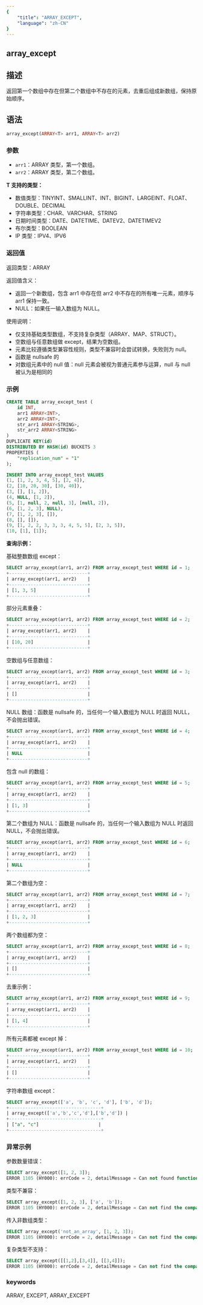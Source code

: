 ```yaml
---
{
    "title": "ARRAY_EXCEPT",
    "language": "zh-CN"
}
---
```


## array_except

<version since="2.0.0">

</version>

## 描述

返回第一个数组中存在但第二个数组中不存在的元素，去重后组成新数组，保持原始顺序。

## 语法

```sql
array_except(ARRAY<T> arr1, ARRAY<T> arr2)
```

### 参数

- `arr1`：ARRAY<T> 类型，第一个数组。
- `arr2`：ARRAY<T> 类型，第二个数组。

**T 支持的类型：**
- 数值类型：TINYINT、SMALLINT、INT、BIGINT、LARGEINT、FLOAT、DOUBLE、DECIMAL
- 字符串类型：CHAR、VARCHAR、STRING
- 日期时间类型：DATE、DATETIME、DATEV2、DATETIMEV2
- 布尔类型：BOOLEAN
- IP 类型：IPV4、IPV6

### 返回值

返回类型：ARRAY<T>

返回值含义：
- 返回一个新数组，包含 arr1 中存在但 arr2 中不存在的所有唯一元素，顺序与 arr1 保持一致。
- NULL：如果任一输入数组为 NULL。

使用说明：
- 仅支持基础类型数组，不支持复杂类型（ARRAY、MAP、STRUCT）。
- 空数组与任意数组做 except，结果为空数组。
- 元素比较遵循类型兼容性规则，类型不兼容时会尝试转换，失败则为 null。
- 函数是 nullsafe 的
- 对数组元素中的 null 值：null 元素会被视为普通元素参与运算，null 与 null 被认为是相同的

### 示例

```sql
CREATE TABLE array_except_test (
    id INT,
    arr1 ARRAY<INT>,
    arr2 ARRAY<INT>,
    str_arr1 ARRAY<STRING>,
    str_arr2 ARRAY<STRING>
)
DUPLICATE KEY(id)
DISTRIBUTED BY HASH(id) BUCKETS 3
PROPERTIES (
    "replication_num" = "1"
);

INSERT INTO array_except_test VALUES
(1, [1, 2, 3, 4, 5], [2, 4]),
(2, [10, 20, 30], [30, 40]),
(3, [], [1, 2]),
(4, NULL, [1, 2]),
(5, [1, null, 2, null, 3], [null, 2]),
(6, [1, 2, 3], NULL),
(7, [1, 2, 3], []),
(8, [], []),
(9, [1, 2, 2, 3, 3, 3, 4, 5, 5], [2, 3, 5]),
(10, [1], [1]);
```

**查询示例：**

基础整数数组 except：
```sql
SELECT array_except(arr1, arr2) FROM array_except_test WHERE id = 1;
+-----------------------------+
| array_except(arr1, arr2)    |
+-----------------------------+
| [1, 3, 5]                   |
+-----------------------------+
```

部分元素重叠：
```sql
SELECT array_except(arr1, arr2) FROM array_except_test WHERE id = 2;
+-----------------------------+
| array_except(arr1, arr2)    |
+-----------------------------+
| [10, 20]                    |
+-----------------------------+
```

空数组与任意数组：
```sql
SELECT array_except(arr1, arr2) FROM array_except_test WHERE id = 3;
+-----------------------------+
| array_except(arr1, arr2)    |
+-----------------------------+
| []                          |
+-----------------------------+
```

NULL 数组：函数是 nullsafe 的，当任何一个输入数组为 NULL 时返回 NULL，不会抛出错误。
```sql
SELECT array_except(arr1, arr2) FROM array_except_test WHERE id = 4;
+-----------------------------+
| array_except(arr1, arr2)    |
+-----------------------------+
| NULL                        |
+-----------------------------+
```

包含 null 的数组：
```sql
SELECT array_except(arr1, arr2) FROM array_except_test WHERE id = 5;
+-----------------------------+
| array_except(arr1, arr2)    |
+-----------------------------+
| [1, 3]                      |
+-----------------------------+
```

第二个数组为 NULL：函数是 nullsafe 的，当任何一个输入数组为 NULL 时返回 NULL，不会抛出错误。
```sql
SELECT array_except(arr1, arr2) FROM array_except_test WHERE id = 6;
+-----------------------------+
| array_except(arr1, arr2)    |
+-----------------------------+
| NULL                        |
+-----------------------------+
```

第二个数组为空：
```sql
SELECT array_except(arr1, arr2) FROM array_except_test WHERE id = 7;
+-----------------------------+
| array_except(arr1, arr2)    |
+-----------------------------+
| [1, 2, 3]                   |
+-----------------------------+
```

两个数组都为空：
```sql
SELECT array_except(arr1, arr2) FROM array_except_test WHERE id = 8;
+-----------------------------+
| array_except(arr1, arr2)    |
+-----------------------------+
| []                          |
+-----------------------------+
```

去重示例：
```sql
SELECT array_except(arr1, arr2) FROM array_except_test WHERE id = 9;
+-----------------------------+
| array_except(arr1, arr2)    |
+-----------------------------+
| [1, 4]                      |
+-----------------------------+
```

所有元素都被 except 掉：
```sql
SELECT array_except(arr1, arr2) FROM array_except_test WHERE id = 10;
+-----------------------------+
| array_except(arr1, arr2)    |
+-----------------------------+
| []                          |
+-----------------------------+
```

字符串数组 except：
```sql
SELECT array_except(['a', 'b', 'c', 'd'], ['b', 'd']);
+----------------------------------+
| array_except(['a','b','c','d'],['b','d']) |
+----------------------------------+
| ["a", "c"]                      |
+----------------------------------+
```

### 异常示例

参数数量错误：
```sql
SELECT array_except([1, 2, 3]);
ERROR 1105 (HY000): errCode = 2, detailMessage = Can not found function 'array_except' which has 1 arity. Candidate functions are: [array_except(Expression, Expression)]
```

类型不兼容：
```sql
SELECT array_except([1, 2, 3], ['a', 'b']);
ERROR 1105 (HY000): errCode = 2, detailMessage = Can not find the compatibility function signature: array_except(ARRAY<INT>, ARRAY<VARCHAR(1)>)
```

传入非数组类型：
```sql
SELECT array_except('not_an_array', [1, 2, 3]);
ERROR 1105 (HY000): errCode = 2, detailMessage = Can not find the compatibility function signature: array_except(VARCHAR(12), ARRAY<INT>)
```

复杂类型不支持：
```sql
SELECT array_except([[1,2],[3,4]], [[3,4]]);
ERROR 1105 (HY000): errCode = 2, detailMessage = Can not find the compatibility function signature: array_except(ARRAY<ARRAY<INT>>, ARRAY<ARRAY<INT>>)
```

### keywords

ARRAY, EXCEPT, ARRAY_EXCEPT 